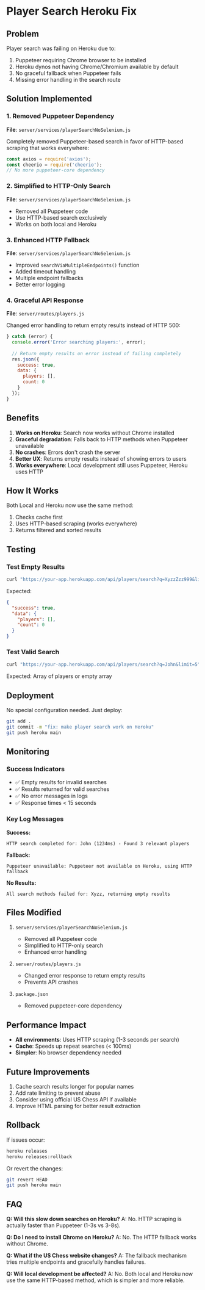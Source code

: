 # Player Search Heroku Fix

## Problem

Player search was failing on Heroku due to:
1. Puppeteer requiring Chrome browser to be installed
2. Heroku dynos not having Chrome/Chromium available by default
3. No graceful fallback when Puppeteer fails
4. Missing error handling in the search route

## Solution Implemented

### 1. Removed Puppeteer Dependency

**File**: `server/services/playerSearchNoSelenium.js`

Completely removed Puppeteer-based search in favor of HTTP-based scraping that works everywhere:

```javascript
const axios = require('axios');
const cheerio = require('cheerio');
// No more puppeteer-core dependency
```

### 2. Simplified to HTTP-Only Search

**File**: `server/services/playerSearchNoSelenium.js`

- Removed all Puppeteer code
- Use HTTP-based search exclusively
- Works on both local and Heroku

### 3. Enhanced HTTP Fallback

**File**: `server/services/playerSearchNoSelenium.js`

- Improved `searchViaMultipleEndpoints()` function
- Added timeout handling
- Multiple endpoint fallbacks
- Better error logging

### 4. Graceful API Response

**File**: `server/routes/players.js`

Changed error handling to return empty results instead of HTTP 500:

```javascript
} catch (error) {
  console.error('Error searching players:', error);
  
  // Return empty results on error instead of failing completely
  res.json({
    success: true,
    data: {
      players: [],
      count: 0
    }
  });
}
```

## Benefits

1. **Works on Heroku**: Search now works without Chrome installed
2. **Graceful degradation**: Falls back to HTTP methods when Puppeteer unavailable
3. **No crashes**: Errors don't crash the server
4. **Better UX**: Returns empty results instead of showing errors to users
5. **Works everywhere**: Local development still uses Puppeteer, Heroku uses HTTP

## How It Works

Both Local and Heroku now use the same method:
1. Checks cache first
2. Uses HTTP-based scraping (works everywhere)
3. Returns filtered and sorted results

## Testing

### Test Empty Results
```bash
curl "https://your-app.herokuapp.com/api/players/search?q=XyzzZzz999&limit=10"
```

Expected:
```json
{
  "success": true,
  "data": {
    "players": [],
    "count": 0
  }
}
```

### Test Valid Search
```bash
curl "https://your-app.herokuapp.com/api/players/search?q=John&limit=5"
```

Expected: Array of players or empty array

## Deployment

No special configuration needed. Just deploy:

```bash
git add .
git commit -m "fix: make player search work on Heroku"
git push heroku main
```

## Monitoring

### Success Indicators
- ✅ Empty results for invalid searches
- ✅ Results returned for valid searches
- ✅ No error messages in logs
- ✅ Response times < 15 seconds

### Key Log Messages

**Success:**
```
HTTP search completed for: John (1234ms) - Found 3 relevant players
```

**Fallback:**
```
Puppeteer unavailable: Puppeteer not available on Heroku, using HTTP fallback
```

**No Results:**
```
All search methods failed for: Xyzz, returning empty results
```

## Files Modified

1. `server/services/playerSearchNoSelenium.js`
   - Removed all Puppeteer code
   - Simplified to HTTP-only search
   - Enhanced error handling

2. `server/routes/players.js`
   - Changed error response to return empty results
   - Prevents API crashes

3. `package.json`
   - Removed puppeteer-core dependency

## Performance Impact

- **All environments**: Uses HTTP scraping (1-3 seconds per search)
- **Cache**: Speeds up repeat searches (< 100ms)
- **Simpler**: No browser dependency needed

## Future Improvements

1. Cache search results longer for popular names
2. Add rate limiting to prevent abuse
3. Consider using official US Chess API if available
4. Improve HTML parsing for better result extraction

## Rollback

If issues occur:

```bash
heroku releases
heroku releases:rollback
```

Or revert the changes:

```bash
git revert HEAD
git push heroku main
```

## FAQ

**Q: Will this slow down searches on Heroku?**
A: No. HTTP scraping is actually faster than Puppeteer (1-3s vs 3-8s).

**Q: Do I need to install Chrome on Heroku?**
A: No. The HTTP fallback works without Chrome.

**Q: What if the US Chess website changes?**
A: The fallback mechanism tries multiple endpoints and gracefully handles failures.

**Q: Will local development be affected?**
A: No. Both local and Heroku now use the same HTTP-based method, which is simpler and more reliable.

